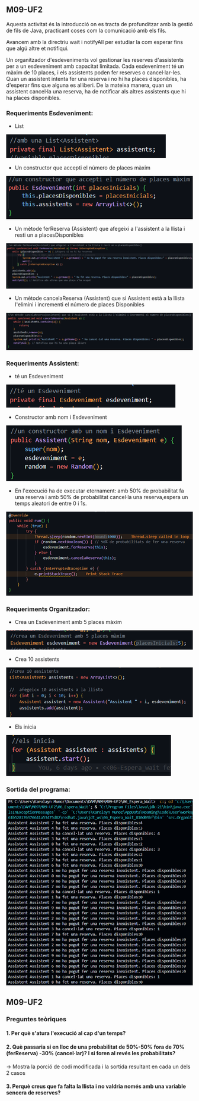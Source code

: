 ## M09-UF2
Aquesta activitat és la introducció  on es tracta de profunditzar amb la gestió de fils de Java, practicant coses com la comunicació amb els fils.

Avancem amb la directriu wait i notifyAll per estudiar la com esperar fins que algú altre et notifiqui. 

Un organitzador d'esdeveniments vol gestionar les reserves d'assistents per a un esdeveniment amb capacitat limitada. 
Cada esdeveniment té un màxim de 10 places, i els assistents poden fer reserves o cancel·lar-les. 
Quan un assistent intenta fer una reserva i no hi ha places disponibles, ha d'esperar fins que alguna es alliberi. 
De la mateixa manera, quan un assistent cancel·la una reserva, ha de notificar als altres assistents que hi ha places disponibles. 

### Requeriments Esdeveniment: 
- List<Assistent> 

![alt text](imatges/image.png)

- Un constructor que accepti el número de places màxim

![alt text](imatges/image1.png)

- Un mètode ferReserva (Assistent) que afegeixi a l'assistent a la llista i resti un a placesDisponibles 

![alt text](imatges/image2.png)

- Un mètode cancelaReserva (Assistent) que si Assistent està a la llista l'elimini i incrementi el número de places Disponibles

![alt text](imatges/image3.png)

### Requeriments Assistent: 
- té un Esdeveniment 

![alt text](imatges/image4.png)

- Constructor amb nom i Esdeveniment 

![alt text](imatges/image5.png)

- En l'execució ha de executar eternament: amb 50% de probabilitat fa una reserva i amb 50% de probabilitat cancel·la una reserva,espera un temps aleatori de entre 0 i 1s.

![alt text](imatges/image10.png)

### Requeriments Organitzador: 
- Crea un Esdeveniment amb 5 places màxim

![alt text](imatges/image6.png)

- Crea 10 assistents

![alt text](imatges/image7.png)

- Els inicia

![alt text](imatges/image8.png)


### Sortida del programa:

![alt text](imatges/image9.png)

## M09-UF2
### Preguntes teòriques
#### 1. Per què s'atura l'execució al cap d'un temps?

#### 2. Què passaria si en lloc de una probabilitat de 50%-50% fora de 70%  (ferReserva) -30% (cancel·lar)? I si foren al revés les probabilitats? 
→ Mostra la porció de codi modificada i la sortida resultant en cada un dels 2 casos 
#### 3. Perquè creus que fa falta la llista i no valdria només amb una variable sencera de reserves? 